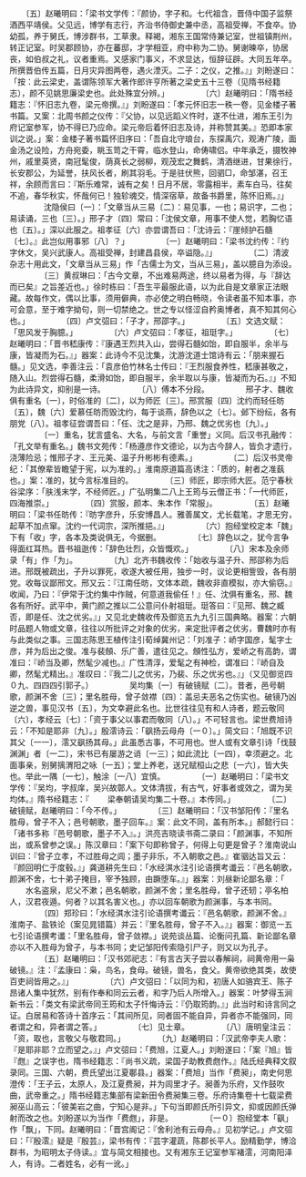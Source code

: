 <!-- { "loadSidebar": true } -->
　　〔五〕赵曦明曰：「梁书文学传：『颜协，字子和。七代祖含，晋侍中国子监祭酒西平靖侯。父见远，博学有志行，齐治书侍御史兼中丞，高祖受禅，不食卒。协幼孤，养于舅氏，博涉群书，工草隶。释褐，湘东王国常侍兼记室，世祖镇荆州，转正记室。时吴郡顾协，亦在蕃邸，才学相亚，府中称为二协。舅谢暕卒，协居丧，如伯叔之礼，议者重焉。又感家门事义，不求显达，恒辞征辟。大同五年卒。所撰晋伯传五篇，日月灾异图两卷，遇火湮灭。二子：之仪，之推。』」刘盼遂曰：「按：此云梁史，盖谓陈领军大著作郎许亨所著之梁史五十三卷（见隋书经籍志），颜不见姚思廉梁史也。此处殊宜分辨。」
　　
　　〔六〕赵曦明曰：「隋书经籍志：『怀旧志九卷，梁元帝撰。』」刘盼遂曰：「孝元怀旧志一秩一卷，见金楼子著书篇。又案：北周书颜之仪传：『父协，以见远蹈义忤时，遂不仕进，湘东王引为府记室参军，协不得已乃应命。梁元帝后着怀旧志及诗，并称赞其美。』恐即本家训之说。」案：金楼子著书篇怀旧序曰：「吾自北守琅台，东探禹穴，观涛广陵，面金汤之设险，方舟宛委，眺玉笥之干霄，临水登山，命俦啸侣。中年承乏，摄牧神州，戚里英贤，南冠髦俊，荫真长之弱柳，观茂宏之舞鹤，清酒继进，甘果徐行，长安郡公，为延誉，扶风长者，刷其羽毛。于是驻伏熊，回驷□，命邹湛，召王祥，余顾而言曰：『斯乐难常，诚有之矣！日月不居，零露相半，素车白马，往矣不追，春华秋实，怀哉何已！独轸魂交，情深宿草，故备书爵里，陈怀旧焉。』」
　　
　　沈隐侯曰〔一〕：「文章当从三易〔二〕：易见事，一也；易识字，二也；易读诵，三也〔三〕。」邢子才〔四〕常曰：「沈侯文章，用事不使人觉，若胸忆语也〔五〕。」深以此服之。祖孝征〔六〕亦尝谓吾曰：「沈诗云：『崖倾护石髓〔七〕。』此岂似用事邪〔八〕？」
　　
　　〔一〕赵曦明曰：「梁书沈约传：『约字休文，吴兴武康人。高祖受禅，封建昌县侯，卒谥隐。』」
　　
　　〔二〕清波杂志十用此文，「文章当从三易」作「古儒士为文，当从三易」，盖以臆自为添设。
　　
　　〔三〕黄叔琳曰：「古今文章，不出难易两途，终以易者为得，与『辞达而已矣』之旨差近也。」徐时栋曰：「吾生平最服此语，以为此自是文章家正法眼藏。故每作文，偶以比事，须用僻典，亦必使之明白畅晓，令读者虽不知本事，亦可会意，至于难字拗句，则一切禁绝之。世之专以怪涩自矜奥博者，真不知其何心也。」
　　
　　〔四〕卢文弨曰：「子才，邢邵字。」
　　
　　〔五〕文选文赋：「思风发于胸臆。」
　　
　　〔六〕卢文弨曰：「孝征，祖珽字。」
　　
　　〔七〕赵曦明曰：「晋书嵇康传：『康遇王烈共入山，尝得石髓如饴，即自服半，余半与康，皆凝而为石。』」器案：此诗今不见沈集，沈游沈道士馆诗有云：「朋来握石髓。」见文选，李善注云：「袁彦伯竹林名士传曰：『王烈服食养性，嵇康甚敬之，随入山。烈尝得石髓，柔滑如饴，即自服半，余半取以与康，皆凝而为石。』」不知为此诗异文，抑别是一诗。
　　
　　〔八〕傅本不分段。
　　
　　邢子才、魏收俱有重名〔一〕，时俗准的〔二〕，以为师匠〔三〕。邢赏服〔四〕沈约而轻任昉〔五〕，魏〔六〕爱慕任昉而毁沈约，每于谈燕，辞色以之〔七〕。邺下纷纭，各有朋党〔八〕。祖孝征尝谓吾曰：「任、沈之是非，乃邢、魏之优劣也〔九〕。」
　　
　　〔一〕重名，犹言盛名、大名，与前文言「重誉」义同。后汉书孔融传：「孔文举有重名。」魏书文苑传：「杨遵彦作文德论，以为古今辞人，皆负才遗行，浇薄险忌；惟邢子才、王元美、温子升彬彬有德素。」
　　
　　〔二〕后汉书灵帝纪：「其僚辈皆瞻望于宪，以为准的。」淮南原道篇高诱注：「质的，射者之准蓺也。」案：准的，犹今言标准目的。
　　
　　〔三〕师匠，即宗师大匠。范宁春秋谷梁序：「肤浅末学，不经师匠。」广弘明集二八上王筠与云僧正书：「一代师匠，四海推崇。」
　　
　　〔四〕赏服，颜本、朱本作「常服」。
　　
　　〔五〕赵曦明曰：「梁书任昉传：『昉字彦升，乐安博昌人。雅善属文，尤长载笔，才思无穷，起草不加点窜。沈约一代词宗，深所推挹。』」
　　
　　〔六〕抱经堂校定本「魏」下有「收」字，各本及类说俱无，今据删。
　　
　　〔七〕辞色以之，犹今言争得面红耳热。晋书祖逖传：「辞色壮烈，众皆慨欢。」
　　
　　〔八〕宋本及余师录「有」作「为」。
　　
　　〔九〕北齐书魏收传：「始收与温子升、邢邵称为后进。邢既被疏出，子升以罪死，收遂大被任用，独步一时，议论更相訾毁，各有朋党。收每议鄙邢文。邢又云：『江南任昉，文体本疏，魏收非直模拟，亦大偷窃。』收闻，乃曰：『伊常于沈约集中作贼，何意道我偷任！』任、沈俱有重名，邢、魏各有所好。武平中，黄门颜之推以二公意问仆射祖珽。珽答曰：『见邢、魏之臧否，即是任、沈之优劣。』」又见北史魏收传及御览五九九引三国典略。器案：六朝时品题人物或文章，往往以所批评之对象的优劣，来定批评者之优劣，曹魏时亦有与此类似之事。三国志陈思王植传注引荀绰冀州记：「刘准子：峤字国彦，髦字士彦，并为后出之俊。准与裴頠、乐广善，遣往见之。頠性弘方，爱峤之有高韵，谓准曰：『峤当及卿，然髦少减也。』广性清淳，爱髦之有神检，谓准曰：『峤自及卿，然髦尤精出。』准叹曰：『我二儿之优劣，乃裴、乐之优劣也。』」（又见御览四０九、四四四引郭子。）
　　
　　吴均集〔一〕有破镜赋〔二〕。昔者，邑号朝歌，颜渊不舍〔三〕；里名胜母，曾子敛襟〔四〕：盖忌夫恶名之伤实也。破镜乃凶逆之兽，事见汉书〔五〕，为文幸避此名也。比世往往见有和人诗者，题云敬同〔六〕，孝经云〔七〕：「资于事父以事君而敬同〔八〕。」不可轻言也。梁世费旭诗云：「不知是耶非〔九〕。」殷澐诗云：「飖扬云母舟〔一０〕。」简文曰：「旭既不识其父〔一一〕，澐又飖扬其母。」此虽悉古事，不可用也。世人或有文章引诗「伐鼓渊渊」者〔一二〕，宋书已有屡游之诮〔一三〕；如此流比〔一四〕，幸须避之。北面事亲，别舅摛渭阳之咏〔一五〕；堂上养老，送兄赋桓山之悲〔一六〕，皆大失也。举此一隅〔一七〕，触涂〔一八〕宜慎。
　　
　　〔一〕赵曦明曰：「梁书文学传：『吴均，字叔庠，吴兴故鄣人。文体清拔，有古气，好事者或效之，谓为吴均体。』隋书经籍志：『
　　梁奉朝请吴均集二十卷。』本传同。」
　　
　　〔二〕破镜赋，赵曦明曰：「今不传。」
　　
　　〔三〕赵曦明曰：「汉书邹阳传：『里名胜母，曾子不入；邑号朝歌，墨子回车。』案：此文不同，盖有所本。」郝懿行曰：「诸书多称『邑号朝歌，墨子不入』。」洪亮吉晓读书斋二录曰：「颜渊事，不知所出，或系曾参之误。」陈汉章曰：「案下句即称曾子，何得上句更是曾子？淮南说山训曰：『曾子立孝，不过胜母之闾；墨子非乐，不入朝歌之邑。』崔骃达旨又云：『颜回明仁于度毂。』」龚道耕先生曰：「水经淇水注引论语撰考谶云：『邑名朝歌，颜渊不舍，七十弟子掩目，宰予独顾，由蹶堕车。』」器案：刘昼新论鄙名章：「
　　水名盗泉，尼父不漱；邑名朝歌，颜渊不舍；里名胜母，曾子还轫；亭名柏人，汉君夜遁。何者？以其名害义也。」亦以回车朝歌为颜渊事，与本书同。
　　
　　〔四〕郑珍曰：「水经淇水注引论语撰考谶云：『邑名朝歌，颜渊不舍。』淮南子、盐铁论（案见晁错篇）并云：『里名胜母，曾子不入。』」器案：御览一五七引论语撰考谶：「里名胜母，曾子敛襟。」说苑谈丛篇、论衡问孔篇、新论鄙名章亦以不入胜母为曾子，与本书同；史记邹阳传索隐引尸子，则又以为孔子。
　　
　　〔五〕赵曦明曰：「汉书郊祀志：『有言古天子尝以春解祠，祠黄帝用一枭破镜。』注：『孟康曰：枭，鸟名，食母。破镜，兽名，食父。黄帝欲绝其类，故使百吏祠皆用之。』」
　　
　　〔六〕卢文弨曰：「以同为和，初唐人如骆宾王、陈子昂诸人集中犹然，别有作奉和同云云者，和字乃后人所增入。」器案：叶梦得玉涧新书云：「类文有梁武帝同王筠和太子忏悔诗云：『仍取筠韵。』」此当时和诗言同之证。白居易和答诗十首序云：「其间所见，同者固不能自异，异者亦不能强同，同者谓之和，异者谓之答。」
　　
　　〔七〕见士章。
　　
　　〔八〕唐明皇注云：「资，取也，言敬父与敬君同。」
　　
　　〔九〕赵曦明曰：「汉武帝李夫人歌：『是耶非耶？立而望之。』」卢文弨曰：「费旭，江夏人。」刘盼遂曰：「案『旭』皆『甝』之误字也，隋书经籍志：『尚书义疏，梁国子助教费甝作。』陆氏经典释文叙录同。三国、六朝，费氏望出江夏鄳县。」器案：「费旭」当作「费昶」，南史何思澄传：「王子云，太原人，及江夏费昶，并为闾里才子。昶善为乐府，又作鼓吹曲，武帝重之。」隋书经籍志集部有梁新田令费昶集三卷。乐府诗集卷十七载梁费昶巫山高云：「彼美岩之曲，宁知心是非。」下句当即颜氏所引异文，抑或因颜氏弹射而改之也。刘盼遂以为当作「费甝」，非是。
　　
　　〔一０〕抱经堂本「飖」作「飘」，下同。赵曦明曰：「晋宫阁记：『舍利池有云母舟。』见初学记。」卢文弨曰：「『殷澐』疑是『殷芸』，梁书有传：『芸字灌蔬，陈郡长平人。励精勤学，博洽群书，为昭明太子侍读。』宜与简文相接也。又有湘东王记室参军褚澐，河南阳泽人，有诗。二者姓名，必有一讹。」
　　
